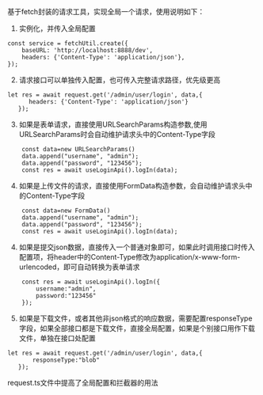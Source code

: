 基于fetch封装的请求工具，实现全局一个请求，使用说明如下：

1. 实例化，并传入全局配置

```
const service = fetchUtil.create({
    baseURL: 'http://localhost:8888/dev',
    headers: {'Content-Type': 'application/json'},
});
```

2. 请求接口可以单独传入配置，也可传入完整请求路径，优先级更高

```
let res = await request.get('/admin/user/login', data,{
      headers: {'Content-Type': 'application/json'}
   });
```

3. 如果是表单请求，直接使用URLSearchParams构造参数,使用URLSearchParams时会自动维护请求头中的Content-Type字段

```
    const data=new URLSearchParams()
    data.append("username", "admin");
    data.append("password", "123456");
    const res = await useLoginApi().logIn(data);
```

4. 如果是上传文件的请求，直接使用FormData构造参数，会自动维护请求头中的Content-Type字段

```
    const data=new FormData()
    data.append("username", "admin");
    data.append("password", "123456");
    const res = await useLoginApi().logIn(data);
```

4. 如果是提交json数据，直接传入一个普通对象即可，如果此时调用接口时传入配置项，将header中的Content-Type修改为application/x-www-form-urlencoded，即可自动转换为表单请求

```
    const res = await useLoginApi().logIn({
        username:"admin",
        password:"123456"
    });
```

5. 如果是下载文件，或者其他非json格式的响应数据，需要配置responseType字段，如果全部接口都是下载文件，直接全局配置，如果是个别接口用作下载文件，单独在接口处配置

```
let res = await request.get('/admin/user/login', data,{
       responseType:"blob"
   });
```

request.ts文件中提高了全局配置和拦截器的用法
